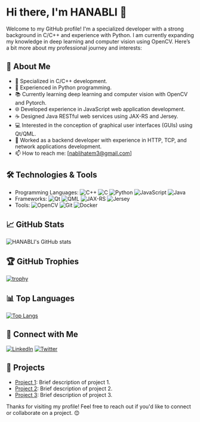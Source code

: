 # Hi there, I'm HANABLI 👋

Welcome to my GitHub profile! I'm a specialized developer with a strong background in C/C++ and experience with Python. I am currently expanding my knowledge in deep learning and computer vision using OpenCV. Here’s a bit more about my professional journey and interests:

## 🚀 About Me
- 🌟 Specialized in C/C++ development.
- 🐍 Experienced in Python programming.
- 📚 Currently learning deep learning and computer vision with OpenCV and Pytorch.
- 🌐 Developed experience in JavaScript web application development.
- ☕ Designed Java RESTful web services using JAX-RS and Jersey.
- 💻 Interested in the conception of graphical user interfaces (GUIs) using Qt/QML.
- 🔧 Worked as a backend developer with experience in HTTP, TCP, and network applications development.
- 📫 How to reach me: [nablihatem3@gmail.com]

## 🛠️ Technologies & Tools
- Programming Languages: ![C++](https://img.shields.io/badge/C++-00599C?style=for-the-badge&logo=c%2B%2B&logoColor=white) ![C](https://img.shields.io/badge/C-A8B9CC?style=for-the-badge&logo=c&logoColor=white) ![Python](https://img.shields.io/badge/Python-3776AB?style=for-the-badge&logo=python&logoColor=white) ![JavaScript](https://img.shields.io/badge/JavaScript-F7DF1E?style=for-the-badge&logo=javascript&logoColor=black) ![Java](https://img.shields.io/badge/Java-007396?style=for-the-badge&logo=java&logoColor=white)
- Frameworks: ![Qt](https://img.shields.io/badge/Qt-41CD52?style=for-the-badge&logo=qt&logoColor=white) ![QML](https://img.shields.io/badge/QML-41CD52?style=for-the-badge&logo=qt&logoColor=white) ![JAX-RS](https://img.shields.io/badge/JAX--RS-007396?style=for-the-badge&logo=java&logoColor=white) ![Jersey](https://img.shields.io/badge/Jersey-007396?style=for-the-badge&logo=java&logoColor=white)
- Tools: ![OpenCV](https://img.shields.io/badge/OpenCV-5C3EE8?style=for-the-badge&logo=opencv&logoColor=white) ![Git](https://img.shields.io/badge/Git-F05032?style=for-the-badge&logo=git&logoColor=white) ![Docker](https://img.shields.io/badge/Docker-2496ED?style=for-the-badge&logo=docker&logoColor=white)

## 📈 GitHub Stats
![HANABLI's GitHub stats](https://github-readme-stats.vercel.app/api?username=HANABLI&show_icons=true&theme=radical)

## 🏆 GitHub Trophies
[![trophy](https://github-profile-trophy.vercel.app/?username=HANABLI&theme=onedark)](https://github.com/ryo-ma/github-profile-trophy)

## 📊 Top Languages
[![Top Langs](https://github-readme-stats.vercel.app/api/top-langs/?username=HANABLI&layout=compact)](https://github.com/anuraghazra/github-readme-stats)

## 🔗 Connect with Me
[![LinkedIn](https://img.shields.io/badge/LinkedIn-0A66C2?style=for-the-badge&logo=linkedin&logoColor=white)](https://www.linkedin.com/in/your-linkedin-profile) [![Twitter](https://img.shields.io/badge/Twitter-1DA1F2?style=for-the-badge&logo=twitter&logoColor=white)](https://twitter.com/your-twitter-handle)

## 📂 Projects
- [Project 1](https://github.com/HANABLI/project-1): Brief description of project 1.
- [Project 2](https://github.com/HANABLI/project-2): Brief description of project 2.
- [Project 3](https://github.com/HANABLI/project-3): Brief description of project 3.

Thanks for visiting my profile! Feel free to reach out if you'd like to connect or collaborate on a project. 😊
